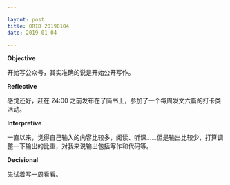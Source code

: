 ```yaml
---

layout: post
title: ORID 20190104
date: 2019-01-04

---
```


**Objective**

开始写公众号，其实准确的说是开始公开写作。

**Reflective**

感觉还好，赶在 24:00 之前发布在了简书上，参加了一个每周发文六篇的打卡类活动。

**Interpretive**

一直以来，觉得自己输入的内容比较多，阅读、听课……但是输出比较少，打算调整一下输出的比重，对我来说输出包括写作和代码等。

**Decisional**

先试着写一周看看。

